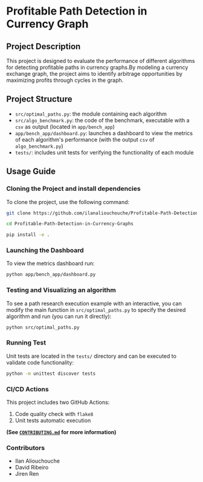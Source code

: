 # Profitable Path Detection in Currency Graph

## Project Description
This project is designed to evaluate the performance of different algorithms for detecting profitable paths in currency graphs.By modeling a currency exchange graph, the project aims to identify arbitrage opportunities by maximizing profits through cycles in the graph.

## Project Structure
- `src/optimal_paths.py`: the module containing each algorithm
- `src/algo_benchmark.py`: the code of the benchmark, executable with a `csv` as output (located in `app/bench_app`)
- `app/bench_app/dashboard.py`: launches a dashboard to view the metrics of each algorithm's performance (with the output `csv` of `algo_benchmark.py`)
- `tests/`: includes unit tests for verifying the functionality of each module

## Usage Guide

### Cloning the Project and install dependencies
To clone the project, use the following command:
```bash
git clone https://github.com/ilanaliouchouche/Profitable-Path-Detection-in-Currency-Graphs.git

cd Profitable-Path-Detection-in-Currency-Graphs

pip install -e .
```

### Launching the Dashboard
To view the metrics dashboard run:
```bash
python app/bench_app/dashboard.py
```

### Testing and Visualizing an algorithm
To see a path research execution example with an interactive, you can modify the main function in `src/optimal_paths.py` to specify the desired algorithm and run (you can run it directly):
```bash
python src/optimal_paths.py
```

### Running Test
Unit tests are located in the `tests/` directory and can be executed to validate code functionality:
```bash
python -m unittest discover tests
```

### CI/CD Actions
This project includes two GitHub Actions:
1. Code quality check with `flake8`
2. Unit tests automatic execution

**(See [`CONTRIBUTING.md`](./CONTRIBUTING.md) for more information)**

### Contributors

- Ilan Aliouchouche
- David Ribeiro
- Jiren Ren

